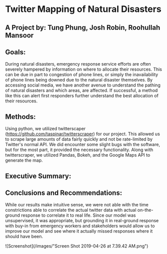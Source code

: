 # Twitter Mapping of Natural Disasters
## A Project by: Tung Phung, Josh Robin, Roohullah Mansoor

## Goals:
During natural disasters, emergency response service efforts are often severely hampered by information on where to allocate their resources. This can be due in part to congestion of phone lines, or simply the inavailability of phone lines being downed due to the natural disaster themselves. By accessing social media, we have another avenue to understand the pathing of natural disasters and which areas, are affected. If successful, a method like this can alert first responders further understand the best allocation of their resources.

## Methods:
Using python, we utilized twitterscaper (https://github.com/taspinar/twitterscraper) for our project. This allowed us to scrape large amounts of data fairly quickly and not be rate-limited by Twitter's normal API. We did encounter some slight bugs with the software, but for the most part, it provided the necessary functionality. Along with twitterscraper, we utilized Pandas, Bokeh, and the Google Maps API to generate the map.

## Executive Summary:


## Conclusions and Recommendations:
While our results make intuitive sense, we were not able with the time constrictions able to correlate the actual twitter data with actual on-the-ground response to correlate it to real life. Since our model was unsupervised, it was appropriate, but grounding it in real-ground response with buy-in from emergency workers and stakeholders would allow us to improve our model and see where it actually missed responses where it should have been. 

![Screenshot](/images/"Screen Shot 2019-04-26 at 7.39.42 AM.png")


